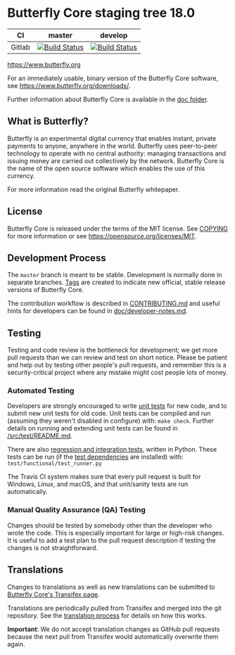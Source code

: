 Butterfly Core staging tree 18.0
===========================

|CI|master|develop|
|-|-|-|
|Gitlab|[![Build Status](https://gitlab.com/butterflypay/butterfly/badges/master/pipeline.svg)](https://gitlab.com/butterflypay/butterfly/-/tree/master)|[![Build Status](https://gitlab.com/butterflypay/butterfly/badges/develop/pipeline.svg)](https://gitlab.com/butterflypay/butterfly/-/tree/develop)|

https://www.butterfly.org

For an immediately usable, binary version of the Butterfly Core software, see
https://www.butterfly.org/downloads/.

Further information about Butterfly Core is available in the [doc folder](/doc).

What is Butterfly?
-------------

Butterfly is an experimental digital currency that enables instant, private
payments to anyone, anywhere in the world. Butterfly uses peer-to-peer technology
to operate with no central authority: managing transactions and issuing money
are carried out collectively by the network. Butterfly Core is the name of the open
source software which enables the use of this currency.


For more information read the original Butterfly whitepaper.

License
-------

Butterfly Core is released under the terms of the MIT license. See [COPYING](COPYING) for more
information or see https://opensource.org/licenses/MIT.

Development Process
-------------------

The `master` branch is meant to be stable. Development is normally done in separate branches.
[Tags](https://github.com/ButterflyCoinOK/Butterfly/tags) are created to indicate new official,
stable release versions of Butterfly Core.

The contribution workflow is described in [CONTRIBUTING.md](CONTRIBUTING.md)
and useful hints for developers can be found in [doc/developer-notes.md](doc/developer-notes.md).

Testing
-------

Testing and code review is the bottleneck for development; we get more pull
requests than we can review and test on short notice. Please be patient and help out by testing
other people's pull requests, and remember this is a security-critical project where any mistake might cost people
lots of money.

### Automated Testing

Developers are strongly encouraged to write [unit tests](src/test/README.md) for new code, and to
submit new unit tests for old code. Unit tests can be compiled and run
(assuming they weren't disabled in configure) with: `make check`. Further details on running
and extending unit tests can be found in [/src/test/README.md](/src/test/README.md).

There are also [regression and integration tests](/test), written
in Python.
These tests can be run (if the [test dependencies](/test) are installed) with: `test/functional/test_runner.py`

The Travis CI system makes sure that every pull request is built for Windows, Linux, and macOS, and that unit/sanity tests are run automatically.

### Manual Quality Assurance (QA) Testing

Changes should be tested by somebody other than the developer who wrote the
code. This is especially important for large or high-risk changes. It is useful
to add a test plan to the pull request description if testing the changes is
not straightforward.

Translations
------------

Changes to translations as well as new translations can be submitted to
[Butterfly Core's Transifex page](https://www.transifex.com/projects/p/butterfly/).

Translations are periodically pulled from Transifex and merged into the git repository. See the
[translation process](doc/translation_process.md) for details on how this works.

**Important**: We do not accept translation changes as GitHub pull requests because the next
pull from Transifex would automatically overwrite them again.
